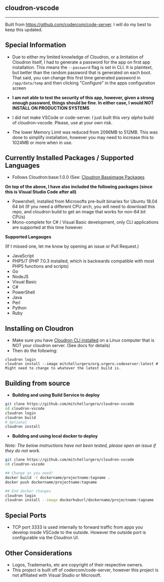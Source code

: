 ## cloudron-vscode

----------

Built from https://github.com/codercom/code-server. I will do my best to keep this updated.

## Special Information

- Due to either my limited knowledge of Cloudron, or a limitation of Cloudron itself, I had to generate a password for the app on first app installation.
  This means the `--password` flag is set in CLI. It is plaintext, but better than the random password that is generated on each boot.
  That said, you can change this first time generated password in `/app/data/temp` and then clicking "Configure" in the apps configuration screen

- **I am not able to test the security of this app, however, given a strong enough password, things should be fine. In either case, I would NOT INSTALL ON PRODUCTION SYSTEMS**

- I did not make VSCode or code-server. I just built this *very* *alpha* build of cloudron-vscode. Please, use at your own risk.

- The lower Memory Limit was reduced from 2096MB to 512MB. This was done to simplify installation, however you may need to increase this to 1024MB or more when in use.

## Currently Installed Packages / Supported Languages

- Follows Cloudron:base:1.0.0 (See: [Cloudron Baseimage Packages](https://cloudron.io/developer/baseimage/#packages)

**On top of the above, I have also included the following packages (since this is Visual Studio Code after all)**

- Powershell, installed from Microsofts pre-built binaries for Ubuntu 18.04 64 bit (If you need a different CPU arch, you will need to download this repo, and cloudron build to get an image that works for non-64 bit CPUs)
- Mono-complete for C# / Visual Basic development, only CLI applications are supported at this time however.

**Supported Langauges**

(If I missed one, let me know by opening an issue or Pull Request.)

- JavaScript
- PHP5/7 (PHP 7.0.3 installed, which is backwards compatible with most PHP5 functions and scripts)
- Go
- NodeJS
- Visual Basic
- C#
- PowerShell
- Java
- Perl
- Python
- Ruby

## Installing on Cloudron

- Make sure you have [Cloudron CLI installed](https://cloudron.io/developer/cli/) on a Linux computer that is NOT your cloudron server. (See docs for details)
- Then do the following:

```
cloudron login
cloudron install --image mitchellurgero/org.urgero.codeserver:latest # Might need to change to whatever the latest build is.
```

## Building from source

- **Building and using Build Service to deploy**

```bash
git clone https://github.com/mitchellurgero/cloudron-vscode
cd cloudron-vscode
cloudron login
cloudron build
# Optional
cloudron install
```


- **Building and using local docker to deploy**

*Note: The below instructions have not been tested, please open an issue if they do not work.*

```bash
git clone https://github.com/mitchellurgero/cloudron-vscode
cd cloudron-vscode

## Change as you need!
docker build -t dockername/projectname:tagname .
docker push dockername/projectname:tagname

## End docker changes
cloudron login
cloudron install --image dockerhuburl/dockername/projectname:tagname
```


## Special Ports

 - TCP port 3333 is used internally to forward traffic from apps you develop inside VSCode to the outside. However the outside port is configurable via the Cloudron UI.


## Other Considerations

- Logos, Trademarks, etc are copyright of their respective owners.
- This project is built off of codercom/code-server, however this project is not affiliated with Visual Studio or Microsoft.


